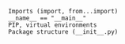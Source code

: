       Imports (import, from...import)
      __name__ == "__main__"
      PIP, virtual environments
      Package structure (__init__.py)

